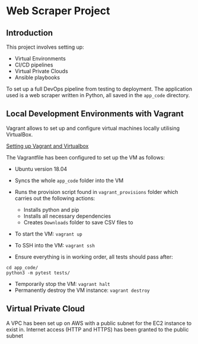 # Web Scraper Project

## Introduction

This project involves setting up:
- Virtual Environments
- CI/CD pipelines
- Virtual Private Clouds
- Ansible playbooks

To set up a full DevOps pipeline from testing to deployment. The application used is a web scraper written in Python, all saved in the ``app_code`` directory.


## Local Development Environments with Vagrant

Vagrant allows to set up and configure virtual machines locally utilising VirtualBox.

[Setting up Vagrant and Virtualbox](https://github.com/ldaijiw/vagrant_setup)

The Vagrantfile has been configured to set up the VM as follows:
- Ubuntu version 18.04
- Syncs the whole ``app_code`` folder into the VM
- Runs the provision script found in ``vagrant_provisions`` folder which carries out the following actions:
    - Installs python and pip
    - Installs all necessary dependencies
    - Creates ``Downloads`` folder to save CSV files to

- To start the VM: ``vagrant up``
- To SSH into the VM: ``vagrant ssh``
- Ensure everything is in working order, all tests should pass after:
```
cd app_code/
python3 -m pytest tests/
```
- Temporarily stop the VM: ``vagrant halt``
- Permanently destroy the VM instance: ``vagrant destroy``

## Virtual Private Cloud

A VPC has been set up on AWS with a public subnet for the EC2 instance to exist in. Internet access (HTTP and HTTPS) has been granted to the public subnet


